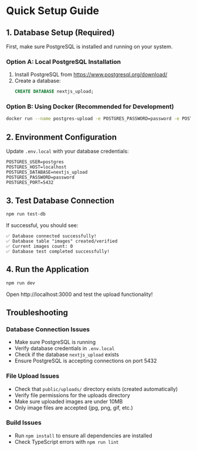 # Quick Setup Guide

## 1. Database Setup (Required)

First, make sure PostgreSQL is installed and running on your system.

### Option A: Local PostgreSQL Installation

1. Install PostgreSQL from https://www.postgresql.org/download/
2. Create a database:
   ```sql
   CREATE DATABASE nextjs_upload;
   ```

### Option B: Using Docker (Recommended for Development)

```bash
docker run --name postgres-upload -e POSTGRES_PASSWORD=password -e POSTGRES_DB=nextjs_upload -p 5432:5432 -d postgres:latest
```

## 2. Environment Configuration

Update `.env.local` with your database credentials:

```env
POSTGRES_USER=postgres
POSTGRES_HOST=localhost
POSTGRES_DATABASE=nextjs_upload
POSTGRES_PASSWORD=password
POSTGRES_PORT=5432
```

## 3. Test Database Connection

```bash
npm run test-db
```

If successful, you should see:

```
✅ Database connected successfully!
✅ Database table "images" created/verified
✅ Current images count: 0
✅ Database test completed successfully!
```

## 4. Run the Application

```bash
npm run dev
```

Open http://localhost:3000 and test the upload functionality!

## Troubleshooting

### Database Connection Issues

- Make sure PostgreSQL is running
- Verify database credentials in `.env.local`
- Check if the database `nextjs_upload` exists
- Ensure PostgreSQL is accepting connections on port 5432

### File Upload Issues

- Check that `public/uploads/` directory exists (created automatically)
- Verify file permissions for the uploads directory
- Make sure uploaded images are under 10MB
- Only image files are accepted (jpg, png, gif, etc.)

### Build Issues

- Run `npm install` to ensure all dependencies are installed
- Check TypeScript errors with `npm run lint`
